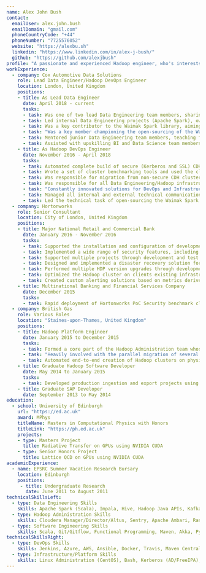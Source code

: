 ```yaml
---
name: Alex John Bush
contact:
  emailUser: alex.john.bush
  emailDomain: "gmail.com"
  phoneCountryCode: "+44"
  phoneNumber: "7725576052"
  website: "https://alexbu.sh"
  linkedin: "https://www.linkedin.com/in/alex-j-bush/"
  github: "https://github.com/alexjbush"
profile: "A passionate and experienced Hadoop engineer, who's interests span from Spark application development and functional programming in Scala to infrastructure automation and security. With technical leadership experience as both a DevOps Engineer and Data Engineer, this deep cross-functional knowledge allows unique insight into solving Data problems in a creative way, a strong advantage in an industry driven largely by technical innovation."
workExperience:
  - company: Cox Automotive Data Solutions
    role: Lead Data Engineer/Hadoop DevOps Engineer
    location: London, United Kingdom
    positions:
    - title: As Lead Data Engineer
      date: April 2018 - current
      tasks:
      - task: Was one of two lead Data Engineering team members, sharing responsibility of the entire Data Engineering pipeline
      - task: Led internal Data Engineering projects (Apache Spark), owning the whole life-cycle (design, implementation, regression testing, release) and maintained and optimised existing Spark projects across the estate
      - task: Was a key contributor to the Waimak Spark library, aiming to provide a BI/Data Science-focused Spark application framework that abstracts away complex Data Engineering productionisation and optimisation code from business logic
      - task: "Was a key member championing the open-sourcing of the Waimak Spark library, advocating to senior management about the benefits of open-sourcing projects. The library can be found at: <a href=\"https://github.com/CoxAutomotiveDataSolutions/waimak\">github.com/CoxAutomotive&shy;DataSolutions/waimak</a>"
      - task: Mentored junior Data Engineering team members, teaching functional programming concepts and practical software engineering principles
      - task: Assisted with upskilling BI and Data Science team members both with Hadoop concepts and simple Spark Scala development, and aimed to provided specific tooling they might need
    - title: As Hadoop DevOps Engineer
      date: November 2016 - April 2018
      tasks:
      - task: Automated complete build of secure (Kerberos and SSL) CDH clusters using Ansible and Cloudera Director. Automation was developed locally using custom configured Docker clusters against FreeIPA (and against AD DC/CS automated with Vagrant and Ansible) and in AWS and Azure against FreeIPA and Active Directory
      - task: Wrote a set of cluster benchmarking tools and used the cluster automation scripts to benchmark a variety of AWS and Azure configurations
      - task: Was responsible for migration from non-secure CDH cluster to secure (Kerberos, SSL and HDFS encryption) CDH cluster, including migration of data and projects. Automation of SSL was done using Certmonger SCEP against ADCS NDES
      - task: Was responsible for all Data Engineering/Hadoop infrastructure in the Cloud, including networking, security, RBAC model and administration, AD integration, Azure Data Lake Storage and other Azure storage accounts
      - task: "Constantly innovated solutions for DevOps and Infrastructure including creating a custom ADLS authentication module allowing users to authenticate against Azure without using shared service principals, creating a custom Zeppelin and Livy CDH parcels providing secure authenticated and encrypted access to cluster via notebooks, providing two patches back to the Apache Zeppelin project (<a href=\"https://issues.apache.org/jira/browse/ZEPPELIN-3098\">ZEPPELIN-3098</a>, <a href=\"https://issues.apache.org/jira/browse/ZEPPELIN-3656\">ZEPPELIN-3656</a>), and setting up the Jenkins build and deploy pipeline and associated application configuration wrapper and convenience tooling"
      - task: Managed all internal and external technical communication and engagement around Hadoop infrastructure, typically concerning security and connectivity
      - task: Led the technical task of open-sourcing the Waimak Spark library, and automated the build and release of the library to Maven Central using Travis. 
  - company: Hortonworks
    role: Senior Consultant
    location: City of London, United Kingdom
    positions:
    - title: Major National Retail and Commercial Bank
      date: January 2016 - November 2016
      tasks:
      - task: Supported the installation and configuration of development through to production clusters using full HDP stack (Hive, HBase, Storm, Kafka, Flume, Spark, HDFS, Ranger, Knox, Solr, Oozie)
      - task: Implemented a wide range of security features, including Ranger with SSL and Kerberos over a load-balancer
      - task: Supported multiple projects through development and test and eventually deployment into production
      - task: Designed and implemented a disaster recovery solution for HDFS, Hive, HBase and Kafka to increase resilience and platform confidence
      - task: Performed multiple HDP version upgrades through development clusters to production clusters and worked closely with Hortonworks engineering to fix upgrade issues so the fixes were pushed back into the HDP stack for future upgrades
      - task: Optimized the Hadoop cluster on clients existing infrastructure, and set up high availability load-balanced solution for Oozie
      - task: Created custom alerting solutions based on metrics derived from Storm and Kafka
    - title: Multinational Banking and Financial Services Company
      date: December 2015
      tasks:
      - task: Rapid deployment of Hortonworks PoC Security benchmark cluster utilising entire HDP security suite including HDFS/HBase encryption zones (Ranger KMS), Kerberos and Knox
  - company: British Gas
    role: Various Roles
    location: "Staines-upon-Thames, United Kingdom"
    positions:
    - title: Hadoop Platform Engineer
      date: January 2015 to December 2015
      tasks:
      - task: Formed a core part of the Hadoop Administration team whose daily tasks included managing multiple production Hadoop clusters, KDC administration and key distribution and DNS management
      - task: "Heavily involved with the parallel migration of several hundred node production clusters through major Hortonworks release versions"
      - task: Automated end-to-end creation of Hadoop clusters on physical machines and in Cloud infrastructure using Ansible (infrastructure-as-code methodology) including provisioning of physical machines and Cloud instances and cluster builds using Ambari Blueprints, Kerberos and Knox
    - title: Graduate Hadoop Software Developer
      date: May 2014 to January 2015
      tasks:
      - task: Developed production ingestion and export projects using Hive, Pig and Java UDFs with ingestion from a wide range of sources (JDBC, XML, REST)
    - title: Graduate SAP Developer
      date: September 2013 to May 2014
education:
  - school: University of Edinburgh
    url: "https://ed.ac.uk"
    award: MPhys
    titleName: Masters in Computational Physics with Honors
    titleLink: "https://ph.ed.ac.uk"
    projects:
    - type: Masters Project
      title: Radiative Transfer on GPUs using NVIDIA CUDA
    - type: Senior Honors Project
      title: Lattice QCD on GPUs using NVIDIA CUDA
academicExperience:
  - name: EPSRC Summer Vacation Research Bursary
    location: Edinburgh
    positions:
     - title: Undergraduate Research
       date: June 2011 to August 2011
technicalSkillsLeft:
  - type: Data Engineering Skills
    skills: Apache Spark (Scala), Impala, Hive, Hadoop Java APIs, Kafka
  - type: Hadoop Administration Skills
    skills: Cloudera Manager/Director/Altus, Sentry, Apache Ambari, Ranger 
  - type: Software Engineering Skills
    skills: Scala, Git/Gitflow, Functional Programming, Maven, Akka, Python
technicalSkillsRight:
  - type: DevOps Skills
    skills: Jenkins, Azure, AWS, Ansible, Docker, Travis, Maven Central
  - type: Infrastructure/Platform Skills
    skills: Linux Administration (CentOS), Bash, Kerberos (AD/FreeIPA), SSL (Certmonger/AD CS), Networking
---
```


